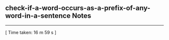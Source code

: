 <h2>check-if-a-word-occurs-as-a-prefix-of-any-word-in-a-sentence Notes</h2><hr>[ Time taken: 16 m 59 s ]